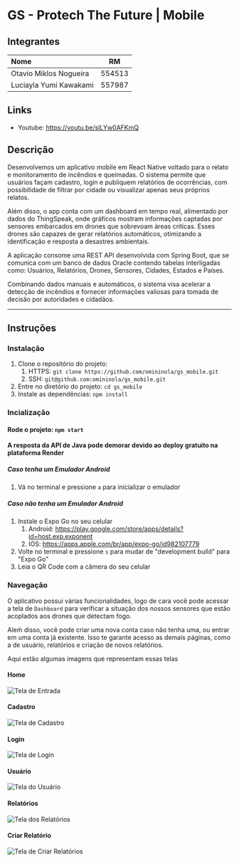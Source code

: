 # GS - Protech The Future | Mobile

## Integrantes

| Nome                   |   RM   |
| :--------------------- | :----: |
| Otavio Miklos Nogueira | 554513 |
| Luciayla Yumi Kawakami | 557987 |

## Links

- Youtube: https://youtu.be/slLYw0AFKmQ

## Descrição 

Desenvolvemos um aplicativo mobile em React Native voltado para o relato e monitoramento de incêndios e queimadas. O sistema permite que usuários façam cadastro, login e publiquem relatórios de ocorrências, com possibilidade de filtrar por cidade ou visualizar apenas seus próprios relatos.

Além disso, o app conta com um dashboard em tempo real, alimentado por dados do ThingSpeak, onde gráficos mostram informações captadas por sensores embarcados em drones que sobrevoam áreas críticas. Esses drones são capazes de gerar relatórios automáticos, otimizando a identificação e resposta a desastres ambientais.

A aplicação consome uma REST API desenvolvida com Spring Boot, que se comunica com um banco de dados Oracle contendo tabelas interligadas como: Usuários, Relatórios, Drones, Sensores, Cidades, Estados e Países.

Combinando dados manuais e automáticos, o sistema visa acelerar a detecção de incêndios e fornecer informações valiosas para tomada de decisão por autoridades e cidadãos.

---

## Instruções

### Instalação

1. Clone o repositório do projeto:
   1. HTTPS: `git clone https://github.com/omininola/gs_mobile.git`
   2. SSH: `git@github.com:omininola/gs_mobile.git`
2. Entre no diretório do projeto: `cd gs_mobile`
3. Instale as dependências: `npm install`

### Incialização

#### Rode o projeto: `npm start`

**A resposta da API de Java pode demorar devido ao deploy gratuito na plataforma Render**

##### Caso tenha um Emulador Android

1. Vá no terminal e pressione `a` para inicializar o emulador

##### Caso não tenha um Emulador Android

1. Instale o Expo Go no seu celular
   1. Android: https://play.google.com/store/apps/details?id=host.exp.exponent
   2. IOS: https://apps.apple.com/br/app/expo-go/id982107779
2. Volte no terminal e pressione `s` para mudar de "development build" para "Expo Go"
3. Leia o QR Code com a câmera do seu celular

### Navegação

O aplicativo possui várias funcionalidades, logo de cara você pode acessar a tela de `Dashboard` para verificar a situação dos nossos sensores que estão acoplados aos drones que detectam fogo.

Aleḿ disso, você pode criar uma nova conta caso não tenha uma, ou entrar em uma conta já existente. Isso te garante acesso as demais páginas, como a de usuário, relatórios e criação de novos relatórios.

Aqui estão algumas imagens que representam essas telas

#### Home

![Tela de Entrada](assets/home.jpg)

#### Cadastro

![Tela de Cadastro](assets/register.jpg)

#### Login

![Tela de Login](assets/login.jpg)

#### Usuário

![Tela do Usuário](assets/user.jpg)

#### Relatórios

![Tela dos Relatórios](assets/relatorios.jpg)

#### Criar Relatório

![Tela de Criar Relatórios](assets/criar_relatorio.jpg)
